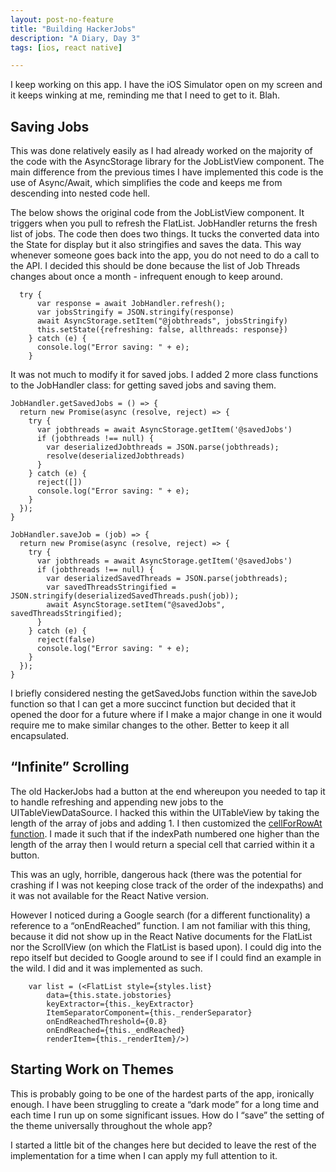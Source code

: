 ```yaml
---
layout: post-no-feature
title: "Building HackerJobs"
description: "A Diary, Day 3"
tags: [ios, react native]

---
```


I keep working on this app. I have the iOS Simulator open on my screen and it keeps winking at me, reminding me that I need to get to it. Blah. 

## Saving Jobs

This was done relatively easily as I had already worked on the majority of the code with the AsyncStorage library for the JobListView component. The main difference from the previous times I have implemented this code is the use of Async/Await, which simplifies the code and keeps me from descending into nested code hell. 

The below shows the original code from the JobListView component. It triggers when you pull to refresh the FlatList. JobHandler returns the fresh list of jobs. The code then does two things. It tucks the converted data into the State for display but it also stringifies and saves the data. This way whenever someone goes back into the app, you do not need to do a call to the API. I decided this should be done because the list of Job Threads changes about once a month - infrequent enough to keep around. 

```
  try {
      var response = await JobHandler.refresh();
      var jobsStringify = JSON.stringify(response)
      await AsyncStorage.setItem("@jobthreads", jobsStringify)
      this.setState({refreshing: false, allthreads: response})
    } catch (e) {
      console.log("Error saving: " + e);
    }
```

It was not much to modify it for saved jobs. I added 2 more class functions to the JobHandler class: for getting saved jobs and saving them. 

```
JobHandler.getSavedJobs = () => {
  return new Promise(async (resolve, reject) => {
    try {
      var jobthreads = await AsyncStorage.getItem('@savedJobs')
      if (jobthreads !== null) {
        var deserializedJobthreads = JSON.parse(jobthreads);
        resolve(deserializedJobthreads)
      }
    } catch (e) {
      reject([])
      console.log("Error saving: " + e);
    }
  });
}
```

```
JobHandler.saveJob = (job) => {
  return new Promise(async (resolve, reject) => {
    try {
      var jobthreads = await AsyncStorage.getItem('@savedJobs')
      if (jobthreads !== null) {
        var deserializedSavedThreads = JSON.parse(jobthreads);
        var savedThreadsStringified = JSON.stringify(deserializedSavedThreads.push(job));
        await AsyncStorage.setItem("@savedJobs", savedThreadsStringified);
      }
    } catch (e) {
      reject(false)
      console.log("Error saving: " + e);
    }
  });
}

```

I briefly considered nesting the getSavedJobs function within the saveJob function so that I can get a more succinct function but decided that it opened the door for a future where if I make a major change in one it would require me to make similar changes to the other. Better to keep it all encapsulated. 

## “Infinite” Scrolling 

The old HackerJobs had a button at the end whereupon you needed to tap it to handle refreshing and appending new jobs to the UITableViewDataSource. I hacked this within the UITableView by taking the length of the array of jobs and adding 1. I then customized the [cellForRowAt function](https://developer.apple.com/documentation/uikit/uitableviewdatasource/1614861-tableview). I made it such that if the indexPath numbered one higher than the length of the array then I would return a special cell that carried within it a button. 

This was an ugly, horrible, dangerous hack (there was the potential for crashing if I was not keeping close track of the order of the indexpaths) and it was not available for the React Native version. 

However I noticed during a Google search (for a different functionality) a reference to a “onEndReached” function. I am not familiar with this thing, because it did not show up in the React Native documents for the FlatList nor the ScrollView (on which the FlatList is based upon). I could dig into the repo itself but decided to Google around to see if I could find an example in the wild. I did and it was implemented as such. 

```
    var list = (<FlatList style={styles.list}
        data={this.state.jobstories}
        keyExtractor={this._keyExtractor}
        ItemSeparatorComponent={this._renderSeparator}
        onEndReachedThreshold={0.8}
        onEndReached={this._endReached}
        renderItem={this._renderItem}/>)
```

## Starting Work on Themes 

This is probably going to be one of the hardest parts of the app, ironically enough. I have been struggling to create a “dark mode” for a long time and each time I run up on some significant issues. How do I “save” the setting of the theme universally throughout the whole app? 

I started a little bit of the changes here but decided to leave the rest of the implementation for a time when I can apply my full attention to it. 
